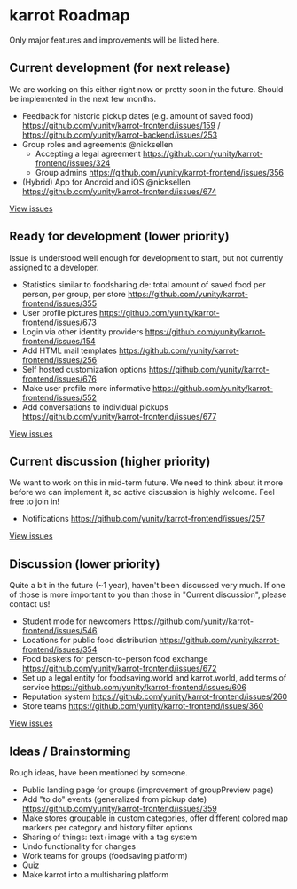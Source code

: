 # karrot Roadmap

Only major features and improvements will be listed here.

## Current development (for next release)

We are working on this either right now or pretty soon in the future. Should be implemented in the next few months.

- Feedback for historic pickup dates (e.g. amount of saved food) https://github.com/yunity/karrot-frontend/issues/159 / https://github.com/yunity/karrot-backend/issues/253
- Group roles and agreements @nicksellen
  - Accepting a legal agreement https://github.com/yunity/karrot-frontend/issues/324
  - Group admins https://github.com/yunity/karrot-frontend/issues/356
- (Hybrid) App for Android and iOS @nicksellen https://github.com/yunity/karrot-frontend/issues/674

[View issues](https://github.com/yunity/karrot-frontend/milestone/11)

## Ready for development (lower priority)

Issue is understood well enough for development to start, but not currently assigned to a developer.

- Statistics similar to foodsharing.de: total amount of  saved food per person, per group, per store https://github.com/yunity/karrot-frontend/issues/355
- User profile pictures https://github.com/yunity/karrot-frontend/issues/673
- Login via other identity providers https://github.com/yunity/karrot-frontend/issues/154
- Add HTML mail templates https://github.com/yunity/karrot-frontend/issues/256
- Self hosted customization options https://github.com/yunity/karrot-frontend/issues/676
- Make user profile more informative https://github.com/yunity/karrot-frontend/issues/552
- Add conversations to individual pickups https://github.com/yunity/karrot-frontend/issues/677

[View issues](https://github.com/yunity/karrot-frontend/milestone/12)

## Current discussion (higher priority)

We want to work on this in mid-term future. We need to think about it more before we can implement it, so active discussion is highly welcome. Feel free to join in!

- Notifications https://github.com/yunity/karrot-frontend/issues/257

[View issues](https://github.com/yunity/karrot-frontend/milestone/9)

## Discussion (lower priority)

Quite a bit in the future (~1 year), haven't been discussed very much. If one of those is more important to you than those in "Current discussion", please contact us!

- Student mode for newcomers https://github.com/yunity/karrot-frontend/issues/546
- Locations for public food distribution https://github.com/yunity/karrot-frontend/issues/354
- Food baskets for person-to-person food exchange https://github.com/yunity/karrot-frontend/issues/672
- Set up a legal entity for foodsaving.world and karrot.world, add terms of service https://github.com/yunity/karrot-frontend/issues/606
- Reputation system https://github.com/yunity/karrot-frontend/issues/260
- Store teams https://github.com/yunity/karrot-frontend/issues/360

[View issues](https://github.com/yunity/karrot-frontend/milestone/10)

## Ideas / Brainstorming

Rough ideas, have been mentioned by someone.

- Public landing page for groups (improvement of groupPreview page)
- Add "to do" events (generalized from pickup date) https://github.com/yunity/karrot-frontend/issues/359
- Make stores groupable in custom categories, offer different colored map markers per category and history filter options
- Sharing of things: text+image with a tag system
- Undo functionality for changes
- Work teams for groups (foodsaving platform)
- Quiz
- Make karrot into a multisharing platform
